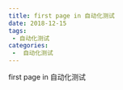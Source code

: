 ```yaml
---
title: first page in 自动化测试
date: 2018-12-15
tags:
 - 自动化测试
categories:
 -  自动化测试
---
```


first page in 自动化测试